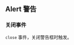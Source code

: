 <div class="demo-header">
<p class="overviewicon">
  <span class="wapi-ui-alert"/>
</p>

## Alert 警告

<nova-uxlink widget-name="Alert"></nova-uxlink>
</div>

### 关闭事件

`close` 事件，关闭警告框时触发。

<nova-demo-view link="alert/close.vue"></nova-demo-view>

<br>
